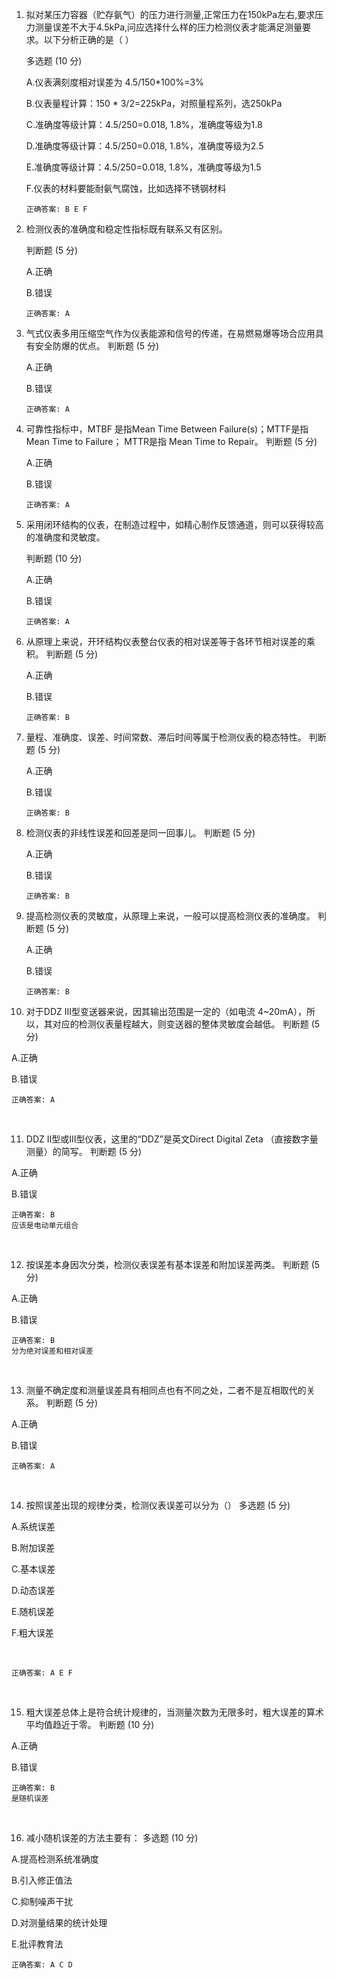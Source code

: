1. 拟对某压力容器（贮存氨气）的压力进行测量,正常压力在150kPa左右,要求压力测量误差不大于4.5kPa,问应选择什么样的压力检测仪表才能满足测量要求。以下分析正确的是（    ）

   多选题 (10 分)


   A.仪表满刻度相对误差为 4.5/150*100%=3%

   B.仪表量程计算：150 * 3/2=225kPa，对照量程系列，选250kPa

   C.准确度等级计算：4.5/250=0.018, 1.8%，准确度等级为1.8

   D.准确度等级计算：4.5/250=0.018, 1.8%，准确度等级为2.5

   E.准确度等级计算：4.5/250=0.018, 1.8%，准确度等级为1.5

   F.仪表的材料要能耐氨气腐蚀，比如选择不锈钢材料

   ```
   正确答案: B E F
   ```

   

2. 检测仪表的准确度和稳定性指标既有联系又有区别。

   判断题 (5 分)


   A.正确

   B.错误

   ```
   正确答案: A
   ```

   

3. 气式仪表多用压缩空气作为仪表能源和信号的传递，在易燃易爆等场合应用具有安全防爆的优点。
   判断题 (5 分)


   A.正确

   B.错误

   ```
   正确答案: A
   ```

   

4. 可靠性指标中，MTBF 是指Mean Time Between Failure(s)；MTTF是指Mean Time to Failure； MTTR是指 Mean Time to Repair。
   判断题 (5 分)


   A.正确

   B.错误

   ```
   正确答案: A
   ```

   

5. 采用闭环结构的仪表，在制造过程中，如精心制作反馈通道，则可以获得较高的准确度和灵敏度。

   判断题 (10 分)


   A.正确

   B.错误

   ```
   正确答案: A
   ```

   

6. 从原理上来说，开环结构仪表整台仪表的相对误差等于各环节相对误差的乘积。
   判断题 (5 分)


   A.正确

   B.错误

   ```
   正确答案: B
   ```

   

7. 量程、准确度、误差、时间常数、滞后时间等属于检测仪表的稳态特性。
   判断题 (5 分)


   A.正确

   B.错误

   ```
   正确答案: B
   ```

   

8. 检测仪表的非线性误差和回差是同一回事儿。
   判断题 (5 分)


   A.正确

   B.错误

   ```
   正确答案: B
   ```

   

9. 提高检测仪表的灵敏度，从原理上来说，一般可以提高检测仪表的准确度。
   判断题 (5 分)


   A.正确

   B.错误

   ```
   正确答案: B
   ```

   

10. 对于DDZ III型变送器来说，因其输出范围是一定的（如电流 4~20mA），所以，其对应的检测仪表量程越大，则变送器的整体灵敏度会越低。
    判断题 (5 分)

A.正确

B.错误

```
正确答案: A
```


​    

11. DDZ II型或III型仪表，这里的“DDZ”是英文Direct Digital Zeta （直接数字量测量）的简写。
    判断题 (5 分)

A.正确

B.错误

```
正确答案: B
应该是电动单元组合
```


​    

12. 按误差本身因次分类，检测仪表误差有基本误差和附加误差两类。
    判断题 (5 分)

A.正确

B.错误

```
正确答案: B
分为绝对误差和相对误差
```


​    

13. 测量不确定度和测量误差具有相同点也有不同之处，二者不是互相取代的关系。
    判断题 (5 分)

A.正确

B.错误

```
正确答案: A
```


​    

14. 按照误差出现的规律分类，检测仪表误差可以分为（）
    多选题 (5 分)

A.系统误差

B.附加误差

C.基本误差

D.动态误差

E.随机误差

F.粗大误差


​    

```
正确答案: A E F
```


​    

15. 粗大误差总体上是符合统计规律的，当测量次数为无限多时，粗大误差的算术平均值趋近于零。
    判断题 (10 分)

A.正确

B.错误

```
正确答案: B
是随机误差
```


​    

16. 减小随机误差的方法主要有：
    多选题 (10 分)

A.提高检测系统准确度

B.引入修正值法

C.抑制噪声干扰

D.对测量结果的统计处理

E.批评教育法

```
正确答案: A C D
```


​    